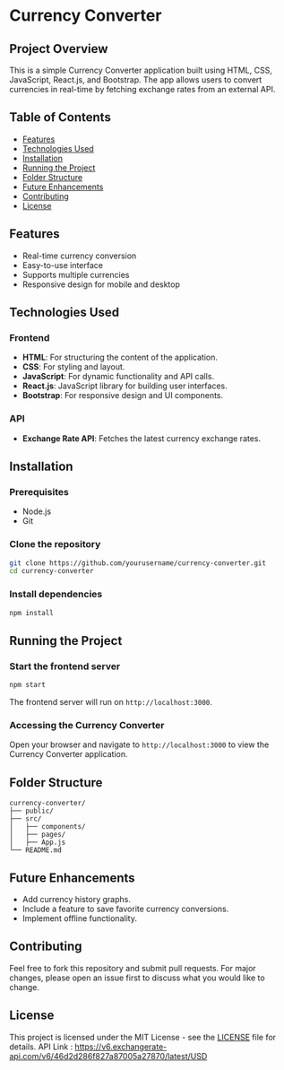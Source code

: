 
# Currency Converter

## Project Overview
This is a simple Currency Converter application built using HTML, CSS, JavaScript, React.js, and Bootstrap. The app allows users to convert currencies in real-time by fetching exchange rates from an external API.

## Table of Contents
- [Features](#features)
- [Technologies Used](#technologies-used)
- [Installation](#installation)
- [Running the Project](#running-the-project)
- [Folder Structure](#folder-structure)
- [Future Enhancements](#future-enhancements)
- [Contributing](#contributing)
- [License](#license)

## Features
- Real-time currency conversion
- Easy-to-use interface
- Supports multiple currencies
- Responsive design for mobile and desktop

## Technologies Used

### Frontend
- **HTML**: For structuring the content of the application.
- **CSS**: For styling and layout.
- **JavaScript**: For dynamic functionality and API calls.
- **React.js**: JavaScript library for building user interfaces.
- **Bootstrap**: For responsive design and UI components.

### API
- **Exchange Rate API**: Fetches the latest currency exchange rates.

## Installation

### Prerequisites
- Node.js
- Git

### Clone the repository
```bash
git clone https://github.com/yourusername/currency-converter.git
cd currency-converter
```

### Install dependencies
```bash
npm install
```

## Running the Project

### Start the frontend server
```bash
npm start
```
The frontend server will run on `http://localhost:3000`.

### Accessing the Currency Converter
Open your browser and navigate to `http://localhost:3000` to view the Currency Converter application.

## Folder Structure
```
currency-converter/
├── public/
├── src/
│   ├── components/
│   ├── pages/
│   ├── App.js
└── README.md
```

## Future Enhancements
- Add currency history graphs.
- Include a feature to save favorite currency conversions.
- Implement offline functionality.

## Contributing
Feel free to fork this repository and submit pull requests. For major changes, please open an issue first to discuss what you would like to change.

## License
This project is licensed under the MIT License - see the [LICENSE](LICENSE) file for details.
API Link  : https://v6.exchangerate-api.com/v6/46d2d286f827a87005a27870/latest/USD
